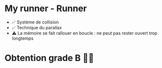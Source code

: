 # My runner - Runner

- ✅ Système de collision
- ✅ Technique du parallax
- ⚠️ La mémoire se fait rallouer en boucle : ne peut pas rester ouvert trop longtemps

 # Obtention grade B 👍🏾
